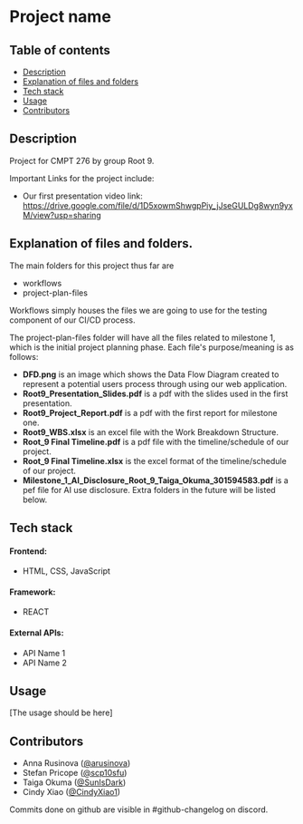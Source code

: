 # Project name

## Table of contents
- [Description](#description)
- [Explanation of files and folders](#files&folders)
- [Tech stack](#tech-stack)
- [Usage](#usage)
- [Contributors](#contributors)

## Description
Project for CMPT 276 by group Root 9.

Important Links for the project include:

- Our first presentation video link: https://drive.google.com/file/d/1D5xowmShwgpPiy_jJseGULDg8wyn9yxM/view?usp=sharing

## Explanation of files and folders.
The main folders for this project thus far are
- workflows
- project-plan-files

Workflows simply houses the files we are going to use for the testing component of our CI/CD process.

The project-plan-files folder will have all the files related to milestone 1, which is the initial project planning phase. Each file's purpose/meaning is as follows:
- **DFD.png** is an image which shows the Data Flow Diagram created to represent a potential users process through using our web application.
- **Root9_Presentation_Slides.pdf** is a pdf with the slides used in the first presentation.
- **Root9_Project_Report.pdf** is a pdf with the first report for milestone one.
- **Root9_WBS.xlsx** is an excel file with the Work Breakdown Structure.
- **Root_9 Final Timeline.pdf** is a pdf file with the timeline/schedule of our project.
- **Root_9 Final Timeline.xlsx** is the excel format of the timeline/schedule of our project.
- **Milestone_1_AI_Disclosure_Root_9_Taiga_Okuma_301594583.pdf** is a pef file for AI use disclosure.
  Extra folders in the future will be listed below.

## Tech stack
#### Frontend:
  - HTML, CSS, JavaScript
#### Framework:
  - REACT
#### External APIs:
  - API Name 1
  - API Name 2

## Usage
[The usage should be here]

## Contributors
- Anna Rusinova ([@arusinova](https://github.com/arusinova))
- Stefan Pricope ([@scp10sfu](https://github.com/scp10sfu))
- Taiga Okuma ([@SunIsDark](https://github.com/SunIsDark))
- Cindy Xiao ([@CindyXiao1](https://github.com/CindyXiao1))

Commits done on github are visible in #github-changelog on discord.
